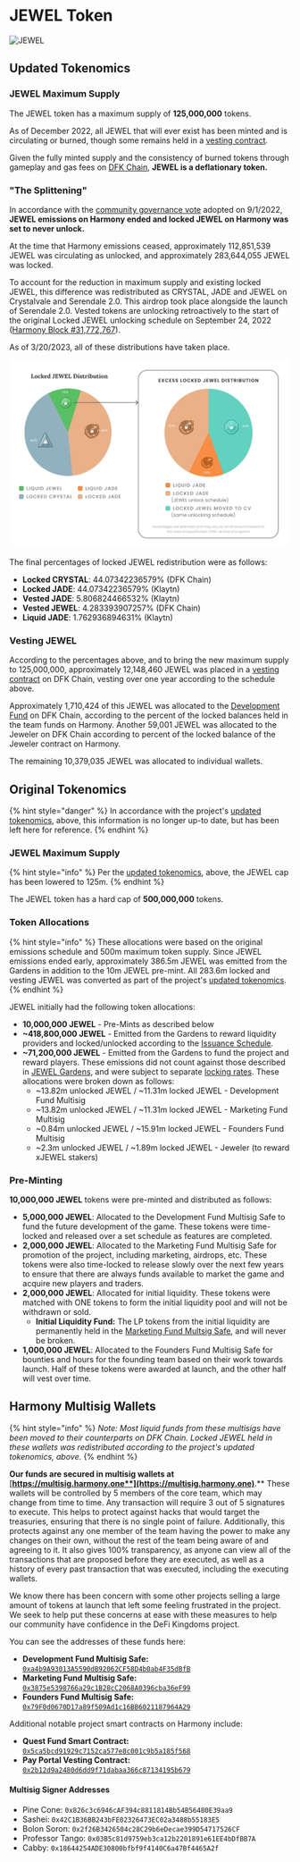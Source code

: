 # JEWEL Token

![JEWEL](../../.gitbook/assets/jewel\_token\_x2.png)

## Updated Tokenomics

### JEWEL Maximum Supply

The JEWEL token has a maximum supply of **125,000,000** tokens.

As of December 2022, all JEWEL that will ever exist has been minted and is circulating or burned, though some remains held in a [vesting contract](jewel-token.md#vesting-jewel).

Given the fully minted supply and the consistency of burned tokens through gameplay and gas fees on [DFK Chain](../defi-kingdoms-blockchain.md), **JEWEL is a deflationary token.**

### "The Splittening"

In accordance with the [community governance vote](https://vote.defikingdoms.com/#/proposal/0x2a83ec79bf88a5d8170b831b4c941a934e47ca0c569a40bb8d240666978b73e6) adopted on 9/1/2022, **JEWEL emissions on Harmony ended and locked JEWEL on Harmony was set to never unlock.**

At the time that Harmony emissions ceased, approximately 112,851,539 JEWEL was circulating as unlocked, and approximately 283,644,055 JEWEL was locked.

To account for the reduction in maximum supply and existing locked JEWEL, this difference was  redistributed as CRYSTAL, JADE and JEWEL on Crystalvale and Serendale 2.0. This airdrop took place alongside the launch of Serendale 2.0. Vested tokens are unlocking retroactively to the start of the original Locked JEWEL unlocking schedule on September 24, 2022 ([Harmony Block #31,772,767](https://explorer.harmony.one/block/31772767)).

As of 3/20/2023, all of these distributions have taken place.

<img src="../../.gitbook/assets/locked_jewel_distribution.png" alt="" data-size="original">

The final percentages of locked JEWEL redistribution were as follows:

* **Locked CRYSTAL**: 44.07342236579% (DFK Chain)
* **Locked JADE**: 44.07342236579% (Klaytn)
* **Vested JADE**: 5.806824466532% (Klaytn)
* **Vested JEWEL**: 4.283393907257% (DFK Chain)
* **Liquid JADE**: 1.762936894631% (Klaytn)

### Vesting JEWEL

According to the percentages above, and to bring the new maximum supply to 125,000,000, approximately 12,148,460 JEWEL was placed in a [vesting contract](https://subnets.avax.network/defi-kingdoms/address/0x9a7C710A6E3A86c69F2FE704AD223Ce76934bb37) on DFK Chain, vesting over one year according to the schedule above.

Approximately 1,710,424 of this JEWEL was allocated to the [Development Fund](crystal-token.md#multisig-wallet-treasury) on DFK Chain, according to the percent of the locked balances held in the team funds on Harmony. Another 59,001 JEWEL was allocated to the Jeweler on DFK Chain according to percent of the locked balance of the Jeweler contract on Harmony.

The remaining 10,379,035 JEWEL was allocated to individual wallets.

## Original Tokenomics

{% hint style="danger" %}
In accordance with the project's [updated tokenomics](jewel-token.md#updated-tokenomics), above, this information is no longer up-to date, but has been left here for reference.
{% endhint %}

### JEWEL Maximum Supply

{% hint style="info" %}
Per the [updated tokenomics](jewel-token.md#updated-tokenomics), above, the JEWEL cap has been lowered to 125m.
{% endhint %}

The JEWEL token has a hard cap of **500,000,000** tokens.

### Token Allocations

{% hint style="info" %}
These allocations were based on the original emissions schedule and 500m maximum token supply. Since JEWEL emissions ended early, approximately 386.5m JEWEL was emitted from the Gardens in addition to the 10m JEWEL pre-mint. All 283.6m locked and vesting JEWEL was converted as part of the project's [updated tokenomics](jewel-token.md#updated-tokenomics).
{% endhint %}

JEWEL initially had the following token allocations:

* **10,000,000 JEWEL** - Pre-Mints as described below
* **\~418,800,000 JEWEL** - Emitted from the Gardens to reward liquidity providers and locked/unlocked according to the [Issuance Schedule](../the-gardens/jewel-gardens.md#issuance-schedule).
* **\~71,200,000 JEWEL** - Emitted from the Gardens to fund the project and reward players. These emissions did not count against those described in [JEWEL Gardens](../the-gardens/), and were subject to separate [locking rates](../the-gardens/#allocations-and-rewards). These allocations were broken down as follows:
  * \~13.82m unlocked JEWEL / \~11.31m locked JEWEL - Development Fund Multisig
  * \~13.82m unlocked JEWEL / \~11.31m locked JEWEL - Marketing Fund Multisig
  * \~0.84m unlocked JEWEL / \~15.91m locked JEWEL - Founders Fund Multisig
  * \~2.3m unlocked JEWEL / \~1.89m locked JEWEL - Jeweler (to reward xJEWEL stakers)

### Pre-Minting

**10,000,000 JEWEL** tokens were pre-minted and distributed as follows:

* **5,000,000 JEWEL**: Allocated to the Development Fund Multisig Safe to fund the future development of the game. These tokens were time-locked and released over a set schedule as features are completed.
* **2,000,000 JEWEL**: Allocated to the Marketing Fund Multisig Safe for promotion of the project, including marketing, airdrops, etc. These tokens were also time-locked to release slowly over the next few years to ensure that there are always funds available to market the game and acquire new players and traders.
* **2,000,000 JEWEL**: Allocated for initial liquidity. These tokens were matched with ONE tokens to form the initial liquidity pool and will not be withdrawn or sold.
  * **Initial Liquidity Fund:** The LP tokens from the initial liquidity are permanently held in the [Marketing Fund Multsig Safe](https://explorer.harmony.one/address/0x3875e5398766a29c1b28cc2068a0396cba36ef99), and will never be broken.
* **1,000,000 JEWEL**: Allocated to the Founders Fund Multisig Safe for bounties and hours for the founding team based on their work towards launch. Half of these tokens were awarded at launch, and the other half will vest over time.

## Harmony Multisig Wallets

{% hint style="info" %}
_Note: Most liquid funds from these multisigs have been moved to their counterparts on DFK Chain. Locked JEWEL held in these wallets was redistributed according to the project's updated tokenomics, above._
{% endhint %}

**Our funds are secured in multisig wallets at** [**https://multisig.harmony.one**](https://multisig.harmony.one)**.** These wallets will be controlled by 5 members of the core team, which may change from time to time. Any transaction will require 3 out of 5 signatures to execute. This helps to protect against hacks that would target the treasuries, ensuring that there is no single point of failure. Additionally, this protects against any one member of the team having the power to make any changes on their own, without the rest of the team being aware of and agreeing to it. It also gives 100% transparency, as anyone can view all of the transactions that are proposed before they are executed, as well as a history of every past transaction that was executed, including the executing wallets.&#x20;

We know there has been concern with some other projects selling a large amount of tokens at launch that left some feeling frustrated in the project. We seek to help put these concerns at ease with these measures to help our community have confidence in the DeFi Kingdoms project.&#x20;

You can see the addresses of these funds here:

* **Development Fund Multisig Safe:** [`0xa4b9A93013A5590dB92062CF58D4b0ab4F35dBfB`](https://explorer.harmony.one/address/0xa4b9a93013a5590db92062cf58d4b0ab4f35dbfb)
* **Marketing Fund Multisig Safe:** [`0x3875e5398766a29c1B28cC2068A0396cba36eF99`](https://explorer.harmony.one/address/0x3875e5398766a29c1b28cc2068a0396cba36ef99)
* **Founders Fund Multisig Safe:** [`0x79F0d0670D17a89f509Ad1c16BB6021187964A29`](https://explorer.harmony.one/address/0x79f0d0670d17a89f509ad1c16bb6021187964a29)

Additional notable project smart contracts on Harmony include:

* **Quest Fund Smart Contract:** [`0x5ca5bcd91929c7152ca577e8c001c9b5a185f568`](https://explorer.harmony.one/address/0x5ca5bcd91929c7152ca577e8c001c9b5a185f568)
* **Pay Portal Vesting Contract:** [`0x2b12d9a2480d6dd9f71dabaa366c87134195b679`](https://explorer.harmony.one/address/0x2b12d9a2480d6dd9f71dabaa366c87134195b679)

#### **Multisig Signer Addresses**&#x20;

* Pine Cone: `0x826c3c6946cAF394c8811814Bb54B56480E39aa9`
* Sashei: `0x42C1B36BB243bFE02326473EC02a3488b55183E5`
* Bolon Soron: `0x2f26B3426504c28C29b6eDecae399D54717526CF`
* Professor Tango: `0x03B5c81d9759eb3ca12b2201891e61EE4bDfBB7A`
* Cabby: `0x18644254ADE30800bfbf9f4140C6a47Bf4465A2f`
